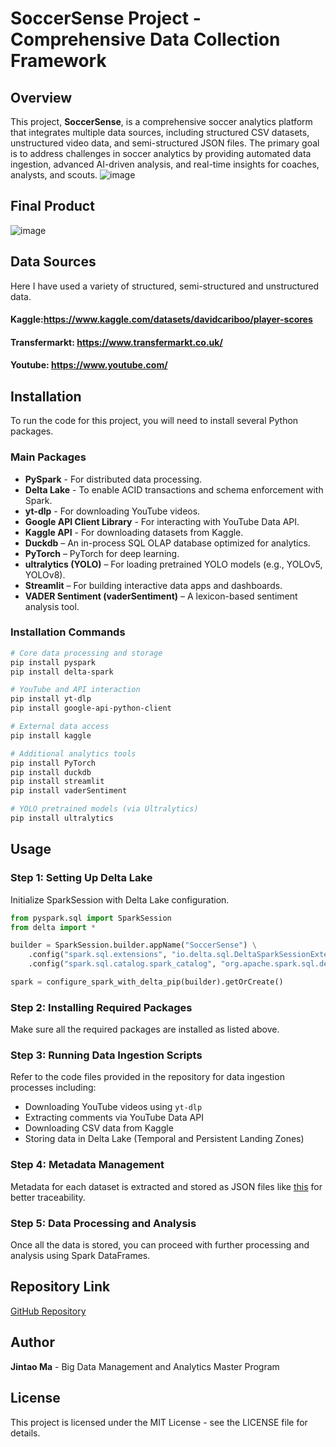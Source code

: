 # SoccerSense Project - Comprehensive Data Collection Framework

## Overview
This project, **SoccerSense**, is a comprehensive soccer analytics platform that integrates multiple data sources, including structured CSV datasets, unstructured video data, and semi-structured JSON files. The primary goal is to address challenges in soccer analytics by providing automated data ingestion, advanced AI-driven analysis, and real-time insights for coaches, analysts, and scouts.
![image](https://github.com/user-attachments/assets/79cb1f26-a7e2-43d2-8541-e0f3353a19fc)

## Final Product
![image](https://github.com/user-attachments/assets/7c90ae25-d9ca-4cca-a060-9d7b304aef50)


## Data Sources
Here I have used a variety of structured, semi-structured and unstructured data.
#### Kaggle:https://www.kaggle.com/datasets/davidcariboo/player-scores
#### Transfermarkt: https://www.transfermarkt.co.uk/
#### Youtube: https://www.youtube.com/


## Installation
To run the code for this project, you will need to install several Python packages.

### Main Packages
- **PySpark** - For distributed data processing.
- **Delta Lake** - To enable ACID transactions and schema enforcement with Spark.
- **yt-dlp** - For downloading YouTube videos.
- **Google API Client Library** - For interacting with YouTube Data API.
- **Kaggle API** - For downloading datasets from Kaggle.
- **Duckdb** – An in-process SQL OLAP database optimized for analytics.
- **PyTorch** – PyTorch for deep learning.
- **ultralytics (YOLO)** – For loading pretrained YOLO models (e.g., YOLOv5, YOLOv8).
- **Streamlit** – For building interactive data apps and dashboards.
- **VADER Sentiment (vaderSentiment)** – A lexicon-based sentiment analysis tool.

### Installation Commands
```bash
# Core data processing and storage
pip install pyspark
pip install delta-spark

# YouTube and API interaction
pip install yt-dlp
pip install google-api-python-client

# External data access
pip install kaggle

# Additional analytics tools
pip install PyTorch
pip install duckdb
pip install streamlit
pip install vaderSentiment

# YOLO pretrained models (via Ultralytics)
pip install ultralytics

```

## Usage
### Step 1: Setting Up Delta Lake
Initialize SparkSession with Delta Lake configuration.
```python
from pyspark.sql import SparkSession
from delta import *

builder = SparkSession.builder.appName("SoccerSense") \
    .config("spark.sql.extensions", "io.delta.sql.DeltaSparkSessionExtension") \
    .config("spark.sql.catalog.spark_catalog", "org.apache.spark.sql.delta.catalog.DeltaCatalog")

spark = configure_spark_with_delta_pip(builder).getOrCreate()
```

### Step 2: Installing Required Packages
Make sure all the required packages are installed as listed above.

### Step 3: Running Data Ingestion Scripts
Refer to the code files provided in the repository for data ingestion processes including:
- Downloading YouTube videos using `yt-dlp`
- Extracting comments via YouTube Data API
- Downloading CSV data from Kaggle
- Storing data in Delta Lake (Temporal and Persistent Landing Zones)

### Step 4: Metadata Management
Metadata for each dataset is extracted and stored as JSON files like [this](https://drive.google.com/file/d/1-bpG7PXG4g9iOmyarzcFx6-lrkD2qp58/view?usp=sharing) for better traceability.

### Step 5: Data Processing and Analysis
Once all the data is stored, you can proceed with further processing and analysis using Spark DataFrames.

## Repository Link
[GitHub Repository](https://github.com/woshimajintao/BDM-Project)

## Author
**Jintao Ma** - Big Data Management and Analytics Master Program

## License
This project is licensed under the MIT License - see the LICENSE file for details.

